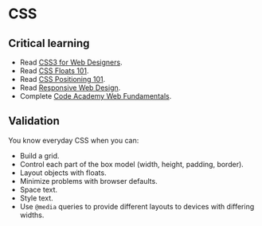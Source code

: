 CSS
===

Critical learning
-----------------

* Read [CSS3 for Web Designers](http://www.abookapart.com/products/css3-for-web-designers).
* Read [CSS Floats 101](http://www.alistapart.com/articles/css-floats-101/).
* Read [CSS Positioning 101](http://www.alistapart.com/articles/css-positioning-101/).
* Read [Responsive Web Design](http://www.abookapart.com/products/responsive-web-design).
* Complete [Code Academy Web Fundamentals](http://www.codecademy.com/tracks/web).

Validation
----------

You know everyday CSS when you can:

* Build a grid.
* Control each part of the box model (width, height, padding, border).
* Layout objects with floats.
* Minimize problems with browser defaults.
* Space text.
* Style text.
* Use `@media` queries to provide different layouts to devices with differing
  widths.
